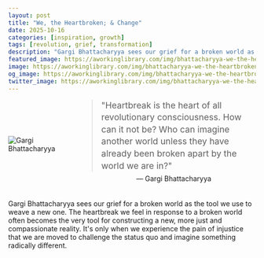 ```yaml
---
layout: post
title: "We, the Heartbroken; & Change"
date: 2025-10-16
categories: [inspiration, growth]
tags: [revolution, grief, transformation]
description: "Gargi Bhattacharyya sees our grief for a broken world as the tool we use to weave a new one."
featured_image: https://aworkinglibrary.com/img/bhattacharyya-we-the-heartbroken.png
image: https://aworkinglibrary.com/img/bhattacharyya-we-the-heartbroken.png
og_image: https://aworkinglibrary.com/img/bhattacharyya-we-the-heartbroken.png
twitter_image: https://aworkinglibrary.com/img/bhattacharyya-we-the-heartbroken.png
---
```


<style>
  .quote-container {
    display: flex;
    align-items: center;
    margin-bottom: 20px;
    flex-wrap: nowrap;
  }

  .quote-container img {
    max-width: 150px;
    margin-right: 20px;
    flex-shrink: 0;
  }

  .quote-container blockquote {
    margin: 0;
    font-size: 1.1rem;
    line-height: 1.4;
  }

  .quote-container p {
    text-align: center;
    margin-top: 5px;
  }

  @media (max-width: 600px) {
    .quote-container {
      flex-wrap: wrap;
    }

    .quote-container img {
      max-width: 100px;
      margin-right: 10px;
      margin-bottom: 10px;
    }

    .quote-container blockquote {
      font-size: 0.9rem;
    }
  }
</style>

<div class="quote-container">
  <img src="https://aworkinglibrary.com/img/bhattacharyya-we-the-heartbroken.png" alt="Gargi Bhattacharyya">
  <div>
    <blockquote>
      "Heartbreak is the heart of all revolutionary consciousness. How can it not be? Who can imagine another world unless they have already been broken apart by the world we are in?"
    </blockquote>
    <p>— Gargi Bhattacharyya</p>
  </div>
</div>

Gargi Bhattacharyya sees our grief for a broken world as the tool we use to weave a new one. The heartbreak we feel in response to a broken world often becomes the very tool for constructing a new, more just and compassionate reality. It's only when we experience the pain of injustice that we are moved to challenge the status quo and imagine something radically different.
